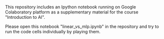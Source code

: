 This repository includes an Ipython notebook running on Google Colaboratory platform as a supplementary material for the course "Introduction to AI".

Please open this notebook "linear_vs_mlp.ipynb" in the repository and try to run the code cells individually by playing them. 
